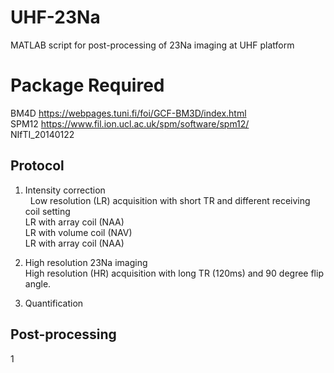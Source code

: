 # UHF-23Na
MATLAB script for post-processing of 23Na imaging at UHF platform <br />

# Package Required
BM4D <https://webpages.tuni.fi/foi/GCF-BM3D/index.html> <br />
SPM12 <https://www.fil.ion.ucl.ac.uk/spm/software/spm12/> <br />
NIfTI_20140122 <br />

## Protocol
1. Intensity correction <br />
&nbsp; Low resolution (LR) acquisition with short TR and different receiving coil setting <br />
        LR with array coil (NAA) <br />
        LR with volume coil (NAV) <br />
        LR with array coil (NAA) <br />

2. High resolution 23Na imaging <br />
High resolution (HR) acquisition with long TR (120ms) and 90 degree flip angle. <br />

3. Quantification

## Post-processing
1 
